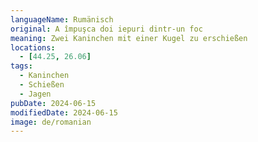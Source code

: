 ```yaml
---
languageName: Rumänisch
original: A împuşca doi iepuri dintr-un foc
meaning: Zwei Kaninchen mit einer Kugel zu erschießen
locations:
  - [44.25, 26.06]
tags:
  - Kaninchen
  - Schießen
  - Jagen
pubDate: 2024-06-15
modifiedDate: 2024-06-15
image: de/romanian
---
```

